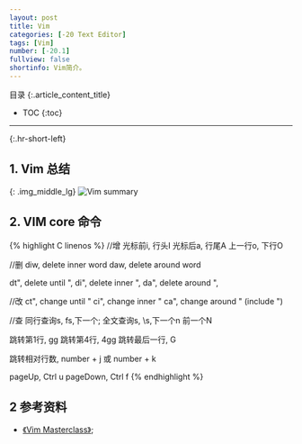 ```yaml
---
layout: post
title: Vim
categories: [-20 Text Editor]
tags: [Vim]
number: [-20.1]
fullview: false
shortinfo: Vim简介。
---
```

目录
{:.article_content_title}


* TOC
{:toc}

---
{:.hr-short-left}

## 1. Vim 总结 ##


{: .img_middle_lg}
![Vim summary]({{site.url}}/assets/images/posts/20_TextEditor/2017-10-01-Vim/vim-cheat-sheet-advanced.png)


## 2. VIM core 命令

{% highlight C linenos %}
//增
光标前i, 行头I
光标后a, 行尾A
上一行o, 下行O

//删
diw, delete inner word
daw, delete around word

dt", delete until ",
di", delete inner ",
da", delete around ",

//改
ct", change until "
ci", change inner "
ca", change around " (include ")

//查
同行查询s, fs,下一个;
全文查询s, \s,下一个n 前一个N

跳转第1行, gg
跳转第4行, 4gg
跳转最后一行, G

跳转相对行数, number + j 或 number + k

pageUp, Ctrl u
pageDown, Ctrl f
{% endhighlight %}

## 2 参考资料 ##
- [《Vim Masterclass》](https://www.udemy.com/vim-commands-cheat-sheet/);



